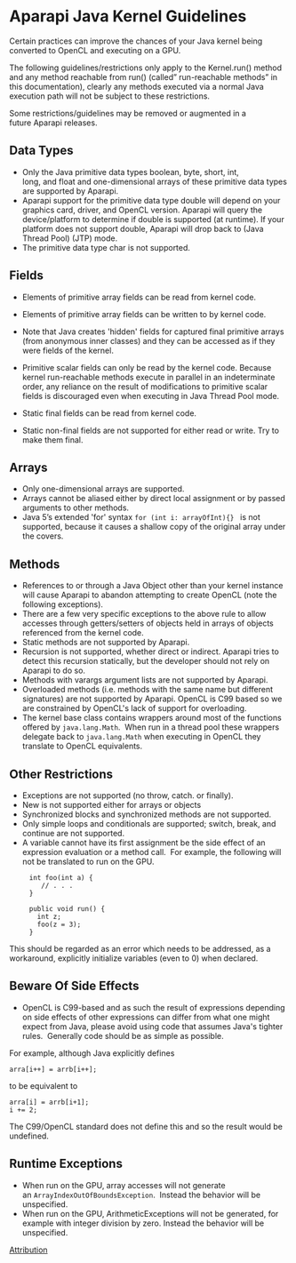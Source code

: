 # **Aparapi Java Kernel Guidelines** #
Certain practices can improve the chances of your Java kernel being converted to OpenCL and executing on a GPU.

The following guidelines/restrictions only apply to the Kernel.run() method and any method reachable from run() (called” run-reachable methods” in this documentation), clearly  any methods executed via a normal Java execution path will not be subject to these restrictions.

Some restrictions/guidelines may be removed or augmented in a future Aparapi releases.

## Data Types ##
  * Only the Java primitive data types boolean, byte, short, int, long, and float and one-dimensional arrays of these primitive data types are supported by Aparapi.
  * Aparapi support for the primitive data type double will depend on your graphics card, driver, and OpenCL version.   Aparapi will query the device/platform to determine if double is supported (at runtime). If your platform does not support double,  Aparapi will drop back to (Java Thread Pool) (JTP) mode.
  * The primitive data type char is not supported.
## Fields ##
  * Elements of primitive array fields can be read from kernel code.
  * Elements of primitive array fields can be written to by kernel code.

  * Note that Java creates 'hidden' fields for captured final primitive arrays (from anonymous inner classes) and they can be accessed as if they were fields of the kernel.
  * Primitive scalar fields can only be read by the kernel code. Because kernel run-reachable methods execute in parallel in an indeterminate order, any reliance on the result of modifications to primitive scalar fields is discouraged even when executing in Java Thread Pool mode.
  * Static final fields can be read from kernel code.
  * Static non-final fields are not supported for either read or write. Try to make them final.
## Arrays ##
  * Only one-dimensional arrays are supported.
  * Arrays cannot be aliased either by direct local assignment or by passed arguments to other methods.
  * Java 5’s extended 'for' syntax `for (int i: arrayOfInt){} `  is not supported, because it causes a shallow copy of the original array under the covers.

## Methods ##
  * References to or through a Java Object other than your kernel instance will cause Aparapi to abandon attempting to create OpenCL (note the following exceptions).
  * There are a few very specific exceptions to the above rule to allow accesses through getters/setters of objects held in arrays of objects referenced from the kernel code.
  * Static methods are not supported by Aparapi.
  * Recursion is not supported, whether direct or indirect. Aparapi tries to detect this recursion statically, but the developer should not rely on Aparapi to do so.
  * Methods with varargs argument lists are not supported by Aparapi.
  * Overloaded methods (i.e. methods with the same name but different signatures) are not supported by Aparapi.  OpenCL is C99 based so we are constrained by OpenCL's lack of support for overloading.
  * The kernel base class contains wrappers around most of the functions offered by `java.lang.Math`.  When run in a thread pool these wrappers delegate back to `java.lang.Math` when executing in OpenCL they translate to OpenCL equivalents.
## Other Restrictions ##
  * Exceptions are not supported (no throw, catch. or finally).
  * New is not supported either for arrays or objects
  * Synchronized blocks and synchronized methods are not supported.
  * Only simple loops and conditionals are supported;  switch, break, and continue are not supported.
  * A variable cannot have its first assignment be the side effect of an expression evaluation or a method call.  For example, the following will not be translated to run on the GPU.
```
     int foo(int a) {
        // . . .
     }
 
     public void run() {
       int z;
       foo(z = 3);
     }
```
This should be regarded as an error which needs to be addressed,  as a workaround, explicitly initialize variables (even to 0) when declared.

## Beware Of Side Effects ##
  * OpenCL is C99-based and as such the result of expressions depending on side effects of other expressions can differ from what one might expect from Java, please avoid using code that assumes Java's tighter rules.  Generally code should be as simple as possible.

For example, although Java explicitly defines
```
arra[i++] = arrb[i++];
```

to be equivalent to
```
arra[i] = arrb[i+1];
i += 2;
```

The C99/OpenCL standard does not define this and so the result would be undefined.

## Runtime Exceptions ##
  * When run on the GPU, array accesses will not generate an `ArrayIndexOutOfBoundsException`.  Instead the behavior will be unspecified.
  * When run on the GPU, ArithmeticExceptions will not be generated, for example with integer division by zero. Instead the behavior will be unspecified.

[Attribution](Attribution.md)